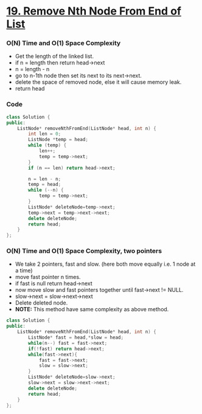 # [19. Remove Nth Node From End of List](https://leetcode.com/problems/remove-nth-node-from-end-of-list/)

### O(N) Time and O(1) Space Complexity

-   Get the length of the linked list.
-   if n = length then return head->next
-   n = length - n
-   go to n-1th node then set its next to its next->next.
-   delete the space of removed node, else it will cause memory leak.
-   return head

### Code

```cpp
class Solution {
public:
    ListNode* removeNthFromEnd(ListNode* head, int n) {
        int len = 0;
        ListNode *temp = head;
        while (temp) {
            len++;
            temp = temp->next;
        }
        if (n == len) return head->next;

        n = len - n;
        temp = head;
        while (--n) {
            temp = temp->next;
        }
        ListNode* deleteNode=temp->next;
        temp->next = temp->next->next;
        delete deleteNode;
        return head;
    }
};
```

### O(N) Time and O(1) Space Complexity, two pointers

-   We take 2 pointers, fast and slow. (here both move equally i.e. 1 node at a time)
-   move fast pointer n times.
-   if fast is null return head->next
-   now move slow and fast pointers together until fast->next != NULL.
-   slow->next = slow->next->next
-   Delete deleted node.
-   **NOTE:** This method have same complexity as above method.

```cpp
class Solution {
public:
    ListNode* removeNthFromEnd(ListNode* head, int n) {
        ListNode* fast = head,*slow = head;
        while(n--) fast = fast->next;
        if(!fast) return head->next;
        while(fast->next){
            fast = fast->next;
            slow = slow->next;
        }
        ListNode* deleteNode=slow->next;
        slow->next = slow->next->next;
        delete deleteNode;
        return head;
    }
};
```

